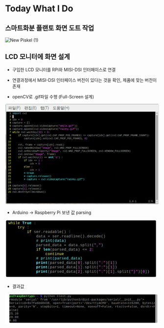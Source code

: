 # Today What I Do

## 스마트화분 플랜토 화면 도트 작업
![New Piskel (1)](https://user-images.githubusercontent.com/57944215/215422015-cf586504-0a63-4824-bc19-0bae4af8f515.gif)

## LCD 모니터에 화면 설계

- 구입한 LCD 모니터를 RPi와 MISI-DSI 인터페이스로 연결
- 연결과정에서 MISI-DSI 인터페이스 버전이 있다는 것을 확인, 제품에 맞는 버전이 존재

- openCV로 .gif파일 수행 (Full-Screen 설계)

![image.png](./image.png)

- Arduino -> Raspberry Pi 보낸 값 parsing

![image-1.png](./image-1.png)

- 결과값

![image-2.png](./image-2.png)
